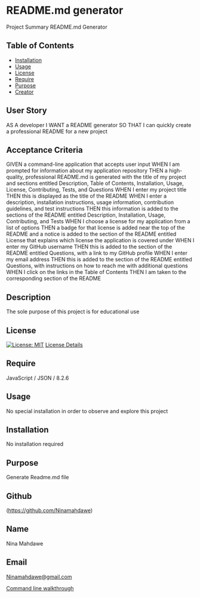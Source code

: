 # README.md generator

Project Summary README.md Generator

## Table of Contents

- [Installation](#installation)
- [Usage](#usage)
- [License](#license)
- [Require](#require)
- [Purpose](#purpose)
- [Creator](#creator)

## User Story

AS A developer I WANT a README generator SO THAT I can quickly create a professional README for a new project

## Acceptance Criteria

GIVEN a command-line application that accepts user input WHEN I am prompted for information about my application repository THEN a high-quality, professional README.md is generated with the title of my project and sections entitled Description, Table of Contents, Installation, Usage, License, Contributing, Tests, and Questions WHEN I enter my project title THEN this is displayed as the title of the README WHEN I enter a description, installation instructions, usage information, contribution guidelines, and test instructions THEN this information is added to the sections of the README entitled Description, Installation, Usage, Contributing, and Tests WHEN I choose a license for my application from a list of options THEN a badge for that license is added near the top of the README and a notice is added to the section of the README entitled License that explains which license the application is covered under WHEN I enter my GitHub username THEN this is added to the section of the README entitled Questions, with a link to my GitHub profile WHEN I enter my email address THEN this is added to the section of the README entitled Questions, with instructions on how to reach me with additional questions WHEN I click on the links in the Table of Contents THEN I am taken to the corresponding section of the README

## Description

The sole purpose of this project is for educational use

## License

[![License: MIT](https://img.shields.io/badge/License-MIT-yellow.svg)](https://opensource.org/licenses/MIT)
[License Details](https://opensource.org/licenses/MIT)

## Require

JavaScript / JSON / 8.2.6

## Usage

No special installation in order to observe and explore this project

## Installation

No installation required

## Purpose

Generate Readme.md file

## Github

(https://github.com/Ninamahdawe)

## Name

Nina Mahdawe

## Email

<a href = "mailto:Ninamahdawe@gmail.com">Ninamahdawe@gmail.com</a>

[Command line walkthrough](https://drive.google.com/file/d/1R-GRTnvNy0zKMuiO0bn4hw5x6BztwW4T/view)

